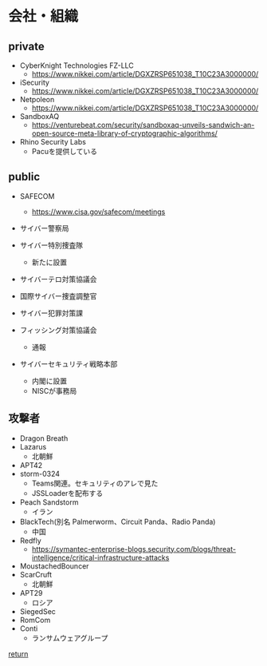 # 会社・組織

## private

* CyberKnight Technologies FZ-LLC
  * https://www.nikkei.com/article/DGXZRSP651038_T10C23A3000000/
* iSecurity
  * https://www.nikkei.com/article/DGXZRSP651038_T10C23A3000000/
* Netpoleon
  * https://www.nikkei.com/article/DGXZRSP651038_T10C23A3000000/
* SandboxAQ
  * https://venturebeat.com/security/sandboxaq-unveils-sandwich-an-open-source-meta-library-of-cryptographic-algorithms/
* Rhino Security Labs
  * Pacuを提供している


## public

* SAFECOM
  * https://www.cisa.gov/safecom/meetings

* サイバー警察局
* サイバー特別捜査隊
  * 新たに設置
* サイバーテロ対策協議会
* 国際サイバー捜査調整官

* サイバー犯罪対策課
* フィッシング対策協議会
  * 通報

* サイバーセキュリティ戦略本部
  * 内閣に設置
  * NISCが事務局

## 攻撃者
* Dragon Breath
* Lazarus
  * 北朝鮮
* APT42
* storm-0324
  * Teams関連。セキュリティのアレで見た
  * JSSLoaderを配布する
* Peach Sandstorm
  * イラン
* BlackTech(別名 Palmerworm、Circuit Panda、Radio Panda) 
  * 中国
* Redfly
  * https://symantec-enterprise-blogs.security.com/blogs/threat-intelligence/critical-infrastructure-attacks
* MoustachedBouncer
* ScarCruft
  * 北朝鮮
* APT29
  * ロシア
* SiegedSec
* RomCom
* Conti
  * ランサムウェアグループ
 
[return](../README.md)
